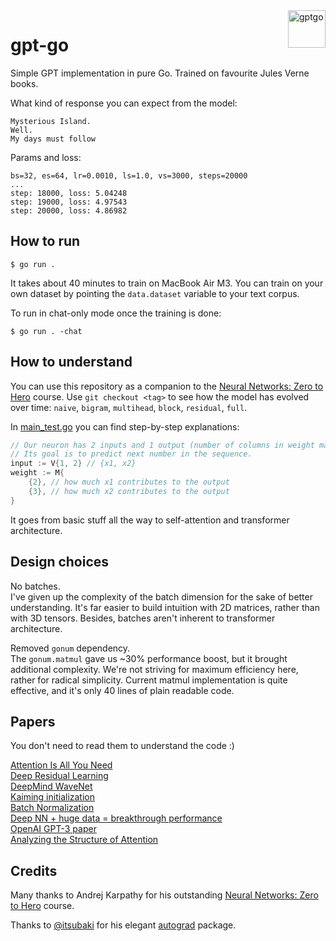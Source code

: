 <img src="https://raw.githubusercontent.com/MindsMD/minds.md/refs/heads/main/header.svg" alt="gptgo" title="gptgo" align="right" height="60" />

# gpt-go
Simple GPT implementation in pure Go. Trained on favourite Jules Verne books.  

What kind of response you can expect from the model:  
```
Mysterious Island.
Well.
My days must follow
```

Params and loss:
```
bs=32, es=64, lr=0.0010, ls=1.0, vs=3000, steps=20000
...
step: 18000, loss: 5.04248
step: 19000, loss: 4.97543
step: 20000, loss: 4.86982
```

## How to run
```shell
$ go run .
```

It takes about 40 minutes to train on MacBook Air M3. You can train on your own dataset by pointing the `data.dataset` variable to your text corpus.  

To run in chat-only mode once the training is done:  
```shell
$ go run . -chat
```

## How to understand
You can use this repository as a companion to the [Neural Networks: Zero to Hero](https://karpathy.ai/zero-to-hero.html) course. Use `git checkout <tag>` to see how the model has evolved over time: `naive`, `bigram`, `multihead`, `block`, `residual`, `full`.  

In [main_test.go](https://github.com/zakirullin/gpt-go/blob/main/main_test.go) you can find step-by-step explanations:    
```go
// Our neuron has 2 inputs and 1 output (number of columns in weight matrix).
// Its goal is to predict next number in the sequence.
input := V{1, 2} // {x1, x2}
weight := M{
    {2}, // how much x1 contributes to the output
    {3}, // how much x2 contributes to the output
}
```

It goes from basic stuff all the way to self-attention and transformer architecture.  

## Design choices
No batches.  
I've given up the complexity of the batch dimension for the sake of better understanding. It's far easier to build intuition with 2D matrices, rather than with 3D tensors. Besides, batches aren't inherent to transformer architecture.  

Removed `gonum` dependency.  
The `gonum.matmul` gave us ~30% performance boost, but it brought additional complexity. We're not striving for maximum efficiency here, rather for radical simplicity. Current matmul implementation is quite effective, and it's only 40 lines of plain readable code.  

## Papers
You don't need to read them to understand the code :)  

[Attention Is All You Need](https://arxiv.org/abs/1706.03762)  
[Deep Residual Learning](https://arxiv.org/abs/1512.03385)  
[DeepMind WaveNet](https://arxiv.org/abs/1609.03499)  
[Kaiming initialization](https://arxiv.org/abs/1502.01852)  
[Batch Normalization](https://arxiv.org/abs/1502.03167)  
[Deep NN + huge data = breakthrough performance](https://papers.nips.cc/paper_files/paper/2012/hash/c399862d3b9d6b76c8436e924a68c45b-Abstract.html)  
[OpenAI GPT-3 paper](https://arxiv.org/abs/2005.14165)  
[Analyzing the Structure of Attention](https://arxiv.org/abs/1906.04284)  

## Credits
Many thanks to Andrej Karpathy for his outstanding [Neural Networks: Zero to Hero](https://karpathy.ai/zero-to-hero.html) course.

Thanks to [@itsubaki](https://github.com/itsubaki) for his elegant [autograd](https://github.com/itsubaki/autograd) package.